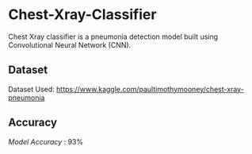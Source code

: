 # Chest-Xray-Classifier
Chest Xray classifier is a pneumonia detection model built using Convolutional Neural Network (CNN).
## Dataset
Dataset Used: https://www.kaggle.com/paultimothymooney/chest-xray-pneumonia
## Accuracy
*Model Accuracy* : 93%
